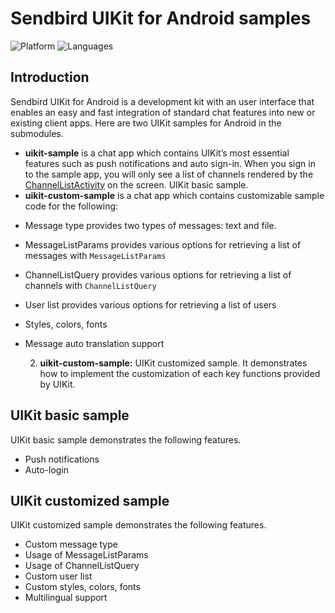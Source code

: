 # Sendbird UIKit for Android samples
![Platform](https://img.shields.io/badge/platform-ANDROID-orange.svg)
![Languages](https://img.shields.io/badge/language-JAVA-orange.svg)

## Introduction

Sendbird UIKit for Android is a development kit with an user interface that enables an easy and fast integration of standard chat features into new or existing client apps. Here are two UIKit samples for Android in the submodules. 

- **uikit-sample** is a chat app which contains UIKit’s most essential features such as push notifications and auto sign-in. When you sign in to the sample app, you will only see a list of channels rendered by the [ChannelListActivity](https://docs.sendbird.com/android/ui_kit_key_functions#3_list_channels) on the screen.  UIKit basic sample.
- **uikit-custom-sample** is a chat app which contains customizable sample code for the following:  
* Message type provides two types of messages: text and file.
* MessageListParams provides various options for retrieving a list of messages with `MessageListParams`
* ChannelListQuery provides various options for retrieving a list of channels with `ChannelListQuery`
* User list provides various options for retrieving a list of users
* Styles, colors, fonts
* Message auto translation support 



  2. **uikit-custom-sample:** UIKit customized sample. It demonstrates how to implement the customization of each key functions provided by UIKit.
  
 ## UIKit basic sample
 UIKit basic sample demonstrates the following features.
 * Push notifications
 * Auto-login
 
 ## UIKit customized sample
 UIKit customized sample demonstrates the following features.
 * Custom message type
 * Usage of MessageListParams
 * Usage of ChannelListQuery
 * Custom user list
 * Custom styles, colors, fonts
 * Multilingual support
